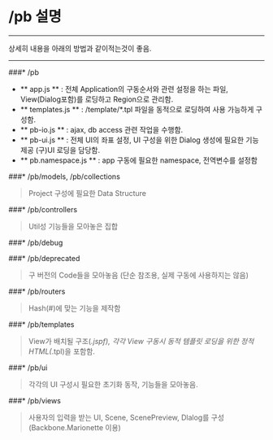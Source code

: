 /pb 설명
============

___

상세히 내용을 아래의 방법과 같이적는것이 좋음.
___


###* /pb
- ** app.js ** : 전체 Application의 구동순서와 관련 설정을 하는 파일, View(Dialog포함)를 로딩하고 Region으로 관리함.
- ** templates.js ** : /template/*.tpl 파일을 동적으로 로딩하여 사용 가능하게 구성함.
- ** pb-io.js ** : ajax, db access 관련 작업을 수행함.
- ** pb-ui.js ** : 전체 UI의 좌표 설정, UI 구성을 위한 Dialog 생성에 필요한 기능 제공
  (구)UI 로딩을 담당함.
- ** pb.namespace.js ** : app 구동에 필요한 namespace, 전역변수를 설정함

###* /pb/models, /pb/collections
> Project 구성에 필요한 Data Structure

###* /pb/controllers
> Util성 기능들을 모아놓은 집합

###* /pb/debug
>

###* /pb/deprecated
> 구 버전의 Code들을 모아놓음 (단순 참조용, 실제 구동에 사용하지는 않음)

###* /pb/routers
> Hash(#)에 맞는 기능을 제작함

###* /pb/templates
> View가 배치될 구조(*.jspf), 각각 View 구동시 동적 템플릿 로딩을 위한 정적 HTML(*.tpl)을 포함함.

###* /pb/ui
> 각각의 UI 구성시 필요한 초기화 동작, 기능들을 모아놓음.

###* /pb/views
> 사용자의 입력을 받는 UI, Scene, ScenePreview, Dlalog를 구성(Backbone.Marionette 이용)
